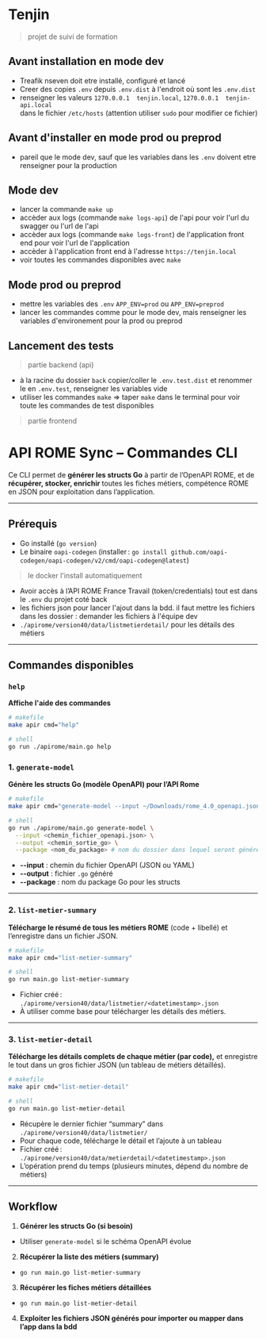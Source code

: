 # Tenjin

> projet de suivi de formation

## Avant installation en mode dev
- Treafik nseven doit etre installé, configuré et lancé
- Creer des copies `.env` depuis `.env.dist` à l'endroit où sont les `.env.dist`
- renseigner les valeurs `1270.0.0.1  tenjin.local`, `1270.0.0.1  tenjin-api.local`  
  dans le fichier `/etc/hosts` (attention utiliser `sudo` pour modifier ce fichier)

## Avant d'installer en mode prod ou preprod
- pareil que le mode dev, sauf que les variables dans les `.env` doivent etre renseigner pour la production

## Mode dev
- lancer la commande `make up`
- accèder aux logs (commande `make logs-api`) de l'api pour voir l'url du swagger ou l'url de l'api
- accèder aux logs (commande `make logs-front`) de l'application front end pour voir l'url de l'application
- accèder à l'application front end à l'adresse `https://tenjin.local`
- voir toutes les commandes disponibles avec `make`

## Mode prod ou preprod
- mettre les variables des `.env` `APP_ENV=prod` ou `APP_ENV=preprod`
- lancer les commandes comme pour le mode dev, mais renseigner les variables d'environement pour la prod ou preprod

## Lancement des tests
> partie backend (api)
- à la racine du dossier `back` copier/coller le `.env.test.dist` et renommer le en `.env.test`, renseigner les variables vide  
- utiliser les commandes `make` => taper `make` dans le terminal pour voir toute les commandes de test disponibles   

> partie frontend

# API ROME Sync – Commandes CLI

Ce CLI permet de **générer les structs Go** à partir de l’OpenAPI ROME,
et de **récupérer, stocker, enrichir** toutes les fiches métiers, compétence ROME en JSON pour exploitation dans l’application.

---

## **Prérequis**

* Go installé (`go version`)
* Le binaire `oapi-codegen` (installer : `go install github.com/oapi-codegen/oapi-codegen/v2/cmd/oapi-codegen@latest`)
> le docker l'install automatiquement
* Avoir accès à l’API ROME France Travail (token/credentials) tout est dans le `.env` du projet coté back
* les fichiers json pour lancer l'ajout dans la bdd. il faut mettre les fichiers dans les dossier : demander les fichiers à l'équipe dev
* `./apirome/version40/data/listmetierdetail/` pour les détails des métiers

---

## **Commandes disponibles**

### `help`

**Affiche l'aide des commandes**

```sh
# makefile
make apir cmd="help"

# shell
go run ./apirome/main.go help 
```

### 1. `generate-model`

**Génère les structs Go (modèle OpenAPI) pour l’API Rome**

```sh
# makefile
make apir cmd="generate-model --input ~/Downloads/rome_4.0_openapi.json --output internal/rome40openapi/model.go --package rome40openapi"

# shell
go run ./apirome/main.go generate-model \
  --input <chemin_fichier_openapi.json> \
  --output <chemin_sortie_go> \
  --package <nom_du_package> # nom du dossier dans lequel seront générées les structs
```

* **--input** : chemin du fichier OpenAPI (JSON ou YAML)
* **--output** : fichier `.go` généré
* **--package** : nom du package Go pour les structs

---

### 2. `list-metier-summary`

**Télécharge le résumé de tous les métiers ROME**
(code + libellé) et l’enregistre dans un fichier JSON.

```sh
# makefile
make apir cmd="list-metier-summary"

# shell
go run main.go list-metier-summary
```

* Fichier créé : `./apirome/version40/data/listmetier/<datetimestamp>.json`
* À utiliser comme base pour télécharger les détails des métiers.

---

### 3. `list-metier-detail`

**Télécharge les détails complets de chaque métier (par code),**
et enregistre le tout dans un gros fichier JSON (un tableau de métiers détaillés).

```sh
# makefile
make apir cmd="list-metier-detail"

# shell
go run main.go list-metier-detail
```

* Récupère le dernier fichier “summary” dans `./apirome/version40/data/listmetier/`
* Pour chaque code, télécharge le détail et l’ajoute à un tableau
* Fichier créé : `./apirome/version40/data/metierdetail/<datetimestamp>.json`
* L’opération prend du temps (plusieurs minutes, dépend du nombre de métiers)

---

## **Workflow**

1. **Générer les structs Go (si besoin)**

  * Utiliser `generate-model` si le schéma OpenAPI évolue

2. **Récupérer la liste des métiers (summary)**

  * `go run main.go list-metier-summary`

3. **Récupérer les fiches métiers détaillées**

  * `go run main.go list-metier-detail`

4. **Exploiter les fichiers JSON générés pour importer ou mapper dans l’app dans la bdd**
